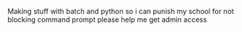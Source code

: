 Making stuff with batch and python so i can punish my school for not blocking command prompt
please help me get admin access
